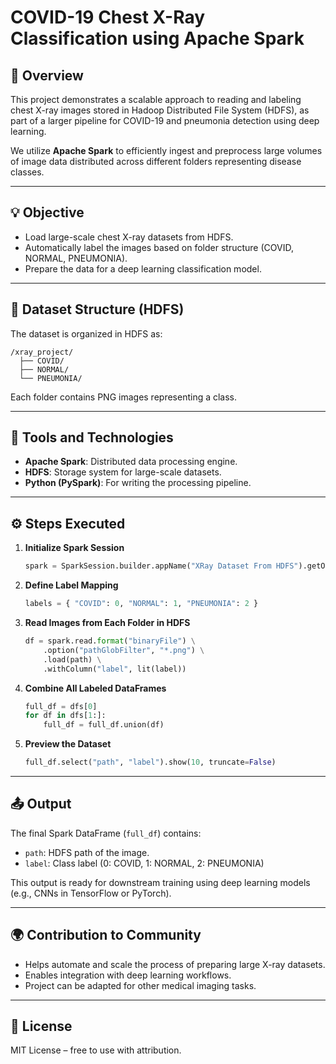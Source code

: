 
# COVID-19 Chest X-Ray Classification using Apache Spark

## 📘 Overview

This project demonstrates a scalable approach to reading and labeling chest X-ray images stored in Hadoop Distributed File System (HDFS), as part of a larger pipeline for COVID-19 and pneumonia detection using deep learning.

We utilize **Apache Spark** to efficiently ingest and preprocess large volumes of image data distributed across different folders representing disease classes.

---

## 💡 Objective

- Load large-scale chest X-ray datasets from HDFS.
- Automatically label the images based on folder structure (COVID, NORMAL, PNEUMONIA).
- Prepare the data for a deep learning classification model.

---

## 📂 Dataset Structure (HDFS)

The dataset is organized in HDFS as:

```
/xray_project/
  ├── COVID/
  ├── NORMAL/
  └── PNEUMONIA/
```

Each folder contains PNG images representing a class.

---

## 🧰 Tools and Technologies

- **Apache Spark**: Distributed data processing engine.
- **HDFS**: Storage system for large-scale datasets.
- **Python (PySpark)**: For writing the processing pipeline.

---

## ⚙️ Steps Executed

1. **Initialize Spark Session**
   ```python
   spark = SparkSession.builder.appName("XRay Dataset From HDFS").getOrCreate()
   ```

2. **Define Label Mapping**
   ```python
   labels = { "COVID": 0, "NORMAL": 1, "PNEUMONIA": 2 }
   ```

3. **Read Images from Each Folder in HDFS**
   ```python
   df = spark.read.format("binaryFile") \
       .option("pathGlobFilter", "*.png") \
       .load(path) \
       .withColumn("label", lit(label))
   ```

4. **Combine All Labeled DataFrames**
   ```python
   full_df = dfs[0]
   for df in dfs[1:]:
       full_df = full_df.union(df)
   ```

5. **Preview the Dataset**
   ```python
   full_df.select("path", "label").show(10, truncate=False)
   ```

---

## 📤 Output

The final Spark DataFrame (`full_df`) contains:
- `path`: HDFS path of the image.
- `label`: Class label (0: COVID, 1: NORMAL, 2: PNEUMONIA)

This output is ready for downstream training using deep learning models (e.g., CNNs in TensorFlow or PyTorch).

---

## 🌍 Contribution to Community

- Helps automate and scale the process of preparing large X-ray datasets.
- Enables integration with deep learning workflows.
- Project can be adapted for other medical imaging tasks.

---

## 📄 License

MIT License – free to use with attribution.
